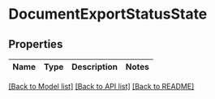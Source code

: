 # DocumentExportStatusState
## Properties

| Name | Type | Description | Notes |
|------------ | ------------- | ------------- | -------------|

[[Back to Model list]](../README.md#documentation-for-models) [[Back to API list]](../README.md#documentation-for-api-endpoints) [[Back to README]](../README.md)

